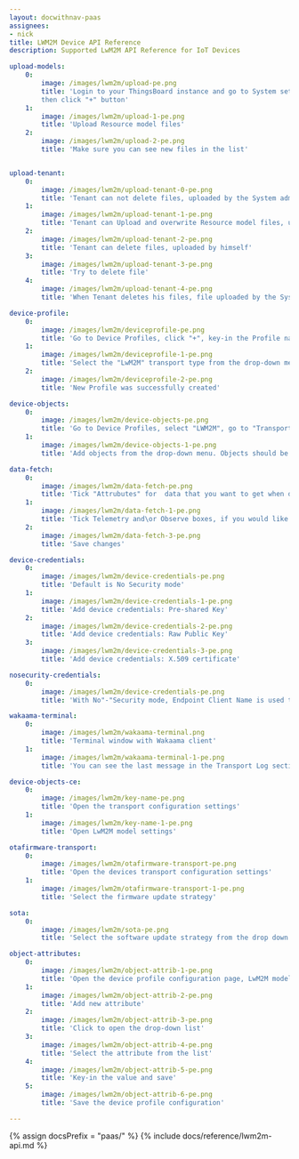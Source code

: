 ```yaml
---
layout: docwithnav-paas
assignees:
- nick
title: LWM2M Device API Reference
description: Supported LwM2M API Reference for IoT Devices

upload-models:
    0:
        image: /images/lwm2m/upload-pe.png
        title: 'Login to your ThingsBoard instance and go to System settings -> Resource Library,
        then click "+" button'
    1:
        image: /images/lwm2m/upload-1-pe.png
        title: 'Upload Resource model files'
    2:
        image: /images/lwm2m/upload-2-pe.png
        title: 'Make sure you can see new files in the list'


upload-tenant:
    0:
        image: /images/lwm2m/upload-tenant-0-pe.png
        title: 'Tenant can not delete files, uploaded by the System administrator'
    1:
        image: /images/lwm2m/upload-tenant-1-pe.png
        title: 'Tenant can Upload and overwrite Resource model files, uploaded by the System administrator for the same resource'
    2:
        image: /images/lwm2m/upload-tenant-2-pe.png
        title: 'Tenant can delete files, uploaded by himself'
    3:
        image: /images/lwm2m/upload-tenant-3-pe.png
        title: 'Try to delete file'
    4:
        image: /images/lwm2m/upload-tenant-4-pe.png
        title: 'When Tenant deletes his files, file uploaded by the System administrator remains'

device-profile:
    0:
        image: /images/lwm2m/deviceprofile-pe.png
        title: 'Go to Device Profiles, click "+", key-in the Profile name and select or create the Rule chain, which will process messages'
    1:
        image: /images/lwm2m/deviceprofile-1-pe.png
        title: 'Select the "LwM2M" transport type from the drop-down menu'
    2:
        image: /images/lwm2m/deviceprofile-2-pe.png
        title: 'New Profile was successfully created'

device-objects:
    0:
        image: /images/lwm2m/device-objects-pe.png
        title: 'Go to Device Profiles, select "LWM2M", go to "Transport configuration" tab, click "Edit" button'
    1:
        image: /images/lwm2m/device-objects-1-pe.png
        title: 'Add objects from the drop-down menu. Objects should be uploaded to the Resource library'

data-fetch:
    0:
        image: /images/lwm2m/data-fetch-pe.png
        title: 'Tick "Attrubutes" for  data that you want to get when device connects and store it as ThingsBoard attributes'
    1:
        image: /images/lwm2m/data-fetch-1-pe.png
        title: 'Tick Telemetry and\or Observe boxes, if you would like the Server to observe them and fetch updated values'
    2:
        image: /images/lwm2m/data-fetch-3-pe.png
        title: 'Save changes'

device-credentials:
    0:
        image: /images/lwm2m/device-credentials-pe.png
        title: 'Default is No Security mode'
    1:
        image: /images/lwm2m/device-credentials-1-pe.png
        title: 'Add device credentials: Pre-shared Key'
    2:
        image: /images/lwm2m/device-credentials-2-pe.png
        title: 'Add device credentials: Raw Public Key'
    3:
        image: /images/lwm2m/device-credentials-3-pe.png
        title: 'Add device credentials: X.509 certificate'

nosecurity-credentials:
    0:
        image: /images/lwm2m/device-credentials-pe.png
        title: 'With No"-"Security mode, Endpoint Client Name is used to identify the device'

wakaama-terminal:
    0:
        image: /images/lwm2m/wakaama-terminal.png
        title: 'Terminal window with Wakaama client'
    1:
        image: /images/lwm2m/wakaama-terminal-1-pe.png
        title: 'You can see the last message in the Transport Log section'

device-objects-ce:
    0:
        image: /images/lwm2m/key-name-pe.png
        title: 'Open the transport configuration settings'
    1:
        image: /images/lwm2m/key-name-1-pe.png
        title: 'Open LwM2M model settings'

otafirmware-transport:
    0:
        image: /images/lwm2m/otafirmware-transport-pe.png
        title: 'Open the devices transport configuration settings'
    1:
        image: /images/lwm2m/otafirmware-transport-1-pe.png
        title: 'Select the firmware update strategy'

sota:
    0:
        image: /images/lwm2m/sota-pe.png
        title: 'Select the software update strategy from the drop down menu'

object-attributes:
    0:
        image: /images/lwm2m/object-attrib-1-pe.png
        title: 'Open the device profile configuration page, LwM2M model section'
    1:
        image: /images/lwm2m/object-attrib-2-pe.png
        title: 'Add new attribute'
    2:
        image: /images/lwm2m/object-attrib-3-pe.png
        title: 'Click to open the drop-down list'
    3:
        image: /images/lwm2m/object-attrib-4-pe.png
        title: 'Select the attribute from the list'
    4:
        image: /images/lwm2m/object-attrib-5-pe.png
        title: 'Key-in the value and save'
    5:
        image: /images/lwm2m/object-attrib-6-pe.png
        title: 'Save the device profile configuration'

---
```


{% assign docsPrefix = "paas/" %}
{% include docs/reference/lwm2m-api.md %}
